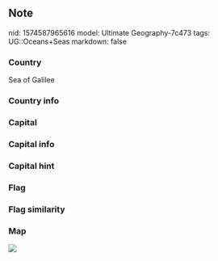 ## Note
nid: 1574587965616
model: Ultimate Geography-7c473
tags: UG::Oceans+Seas
markdown: false

### Country
Sea of Galilee

### Country info


### Capital


### Capital info


### Capital hint


### Flag


### Flag similarity


### Map
<img src="ug-map-sea_of_galilee.png">
